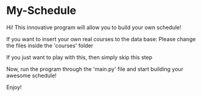# My-Schedule
Hi! This innovative program will allow you to build your own schedule!

If you want to insert your own real courses to the data base:
Please change the files inside the 'courses' folder 

If you just want to play with this, then simply skip this step

Now, run the program through the 'main.py' file and start building your awesome schedule!

Enjoy!
